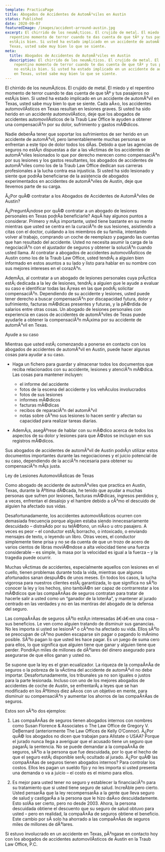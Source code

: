 ```yaml
---
template: PracticaPage
title: Abogados de Accidentes de AutomÃ³viles en Austin
status: Published
date: 2020-09-07
featuredImage: /images/accident-arround-austin.jpg
excerpt: El chirrido de los neumÃ¡ticos. El crujido de metal. El miedo y el
  repentino momento de terror cuando te das cuenta de que tÃº y tus pasajeros no
  estÃ¡is bien. Si usted ha estado implicado en un accidente de automÃ³vil en
  Texas, usted sabe muy bien lo que se siente.
meta:
  title: Abogados de Accidentes de AutomÃ³viles en Austin
  description: El chirrido de los neumÃ¡ticos. El crujido de metal. El miedo y el
    repentino momento de terror cuando te das cuenta de que tÃº y tus pasajeros
    no estÃ¡is bien. Si usted ha estado implicado en un accidente de automÃ³vil
    en Texas, usted sabe muy bien lo que se siente.
---
```

<!--StartFragment-->

El chirrido de los neumÃ¡ticos. El crujido de metal. El miedo y el repentino momento de terror cuando te das cuenta de que tÃº y tus pasajeros no estÃ¡is bien. Si usted ha estado implicado en un accidente de automÃ³vil en Texas, usted sabe muy bien lo que se siente. Cada aÃ±o, los accidentes automovilÃ­sticos en Texas resultan en lesiones graves. Si usted ha sido herido en un accidente automovilÃ­stico, deje que los abogados de accidentes automovilÃ­sticos de la Traub Law Office le ayuden a obtener una compensaciÃ³n por su dolor, sufrimiento y gastos mÃ©dicos.

Nadie deberÃ­a tener que soportar los sufrimientos de ser herido en un accidente de automÃ³vil, pero lamentablemente muchas personas se enfrentan a este tipo de dolor todos los dÃ­as. Debido a que las agencias de seguros no estÃ¡n dispuestas a dar a las vÃ­ctimas de los accidentes de automÃ³viles lesionados lo que por derecho merecen como compensaciÃ³n por sus lesiones y los gastos resultantes, los abogados de accidentes de automÃ³viles como los de la Traub Law Office dedican sus carreras profesionales a la lucha contra esa injusticia. Si usted ha sido lesionado y siente que podrÃ­a beneficiarse de la asistencia de abogados experimentados en accidentes de automÃ³viles de Austin, deje que llevemos parte de su carga.

Â¿Por quÃ© contratar a los Abogados de Accidentes de AutomÃ³viles de Austin?

Â¿PreguntÃ¡ndose por quÃ© contratar a un abogado de lesiones personales en Texas podrÃ­a beneficiarle? AquÃ­ hay algunos puntos a considerar. Primero y mÃ¡s importante, usted tiene bastante en su mente mientras que usted se centra en la curaciÃ³n de sus lesiones, asistiendo a citas con el doctor, cuidando a los miembros de su familia, intentando volver al trabajo, comprando un coche de reemplazo y pagando las cuentas que han resultado del accidente. Usted no necesita asumir la carga de la negociaciÃ³n con el ajustador de seguros y obtener la soluciÃ³n cuando usted llama. Al contratar a abogados de accidentes automovilÃ­sticos de Austin como los de la Traub Law Office, usted tendrÃ¡ a alguien bien informado en estos asuntos a su lado y listo para hablar en su nombre con sus mejores intereses en el corazÃ³n.

AdemÃ¡s, al contratar a un abogado de lesiones personales cuya prÃ¡ctica estÃ¡ dedicada a la ley de lesiones, tendrÃ¡ a alguien que le ayude a evaluar su caso e identificar todas las Ã¡reas en las que podrÃ¡ solicitar compensaciÃ³n. Dependiendo de su accidente y lesiones, usted puede tener derecho a buscar compensaciÃ³n por discapacidad futura, dolor y sufrimiento, facturas mÃ©dicas presentes y futuras, y la pÃ©rdida de salarios entre otras cosas. Un abogado de lesiones personales con experiencia en casos de accidentes de automÃ³viles de Texas puede ayudarle a obtener la compensaciÃ³n mÃ¡xima por su accidente de automÃ³vil en Texas.

Ayude a su caso



Mientras que usted estÃ¡ comenzando a ponerse en contacto con los abogados de accidentes de automÃ³vil en Austin, puede hacer algunas cosas para ayudar a su caso.

* Haga un fichero para guardar y almacenar todos los documentos que reciba relacionados con su accidente, lesiones y atenciÃ³n mÃ©dica. Las cosas para mantener incluyen:

  * el informe del accidente
  * fotos de la escena del accidente y los vehÃ­culos involucrados
  * fotos de sus lesiones
  * informes mÃ©dicos
  * facturas mÃ©dicas
  * recibos de reparaciÃ³n del automÃ³vil
  * notas sobre cÃ³mo sus lesiones lo hacen sentir y afectan su capacidad para realizar tareas diarias.
* AdemÃ¡s, asegÃºrese de hablar con su mÃ©dico acerca de todos los aspectos de su dolor y lesiones para que Ã©stos se incluyan en sus registros mÃ©dicos.

Sus abogados de accidentes de automÃ³vil de Austin podrÃ¡n utilizar estos documentos importantes durante las negociaciones y el juicio potencial de su caso, dependiendo de la acciÃ³n necesaria para obtener su compensaciÃ³n mÃ¡s justa.

Ley de Lesiones AutomovilÃ­sticas de Texas

Como abogado de accidente de automÃ³viles que practica en Austin, Texas, durante la Ãºltima dÃ©cada, he tenido que ayudar a muchas personas que sufren por lesiones, facturas mÃ©dicas, ingresos perdidos y, a veces, enfrentan el desalojo y el hambre debido a cÃ³mo el descuido de alguien ha afectado sus vidas.

Desafortunadamente, los accidentes automovilÃ­sticos ocurren con demasiada frecuencia porque alguien estaba siendo innecesariamente descuidado – distraÃ­do por su telÃ©fono, un niÃ±o u otro pasajero. A veces es peor – el conductor estÃ¡ borracho, o intoxicado, o enviando mensajes de texto, o leyendo un libro. Otras veces, el conductor simplemente tiene prisa y no se da cuenta de que un trozo de acero de varios cientos de libras moviÃ©ndose a alta velocidad tiene una fuerza considerable – es simple, la masa por la velocidad es igual a la fuerza – y la tragedia puede ocurrir.

Muchas vÃ­ctimas de accidentes, especialmente aquellos con lesiones en el cuello, tienen problemas durante toda la vida, mientras que algunos afortunados sanan despuÃ©s de unos meses. En todos los casos, la lucha vigorosa para nuestros clientes estÃ¡ garantizada, lo que significa no sÃ³lo conocer la ley y los hechos, sino tambiÃ©n ser capaz de contrarrestar a los mÃ©dicos que las compaÃ±Ã­as de seguros contratan para tratar de hacerle salir a usted como un “ganador de la loterÃ­a”, y mantener al jurado centrado en las verdades y no en las mentiras del abogado de la defensa del seguro.

Las compaÃ±Ã­as de seguros sÃ³lo estÃ¡n interesadas â€‹â€‹en una cosa – sus beneficios. Le ven como alguien tratando de disminuir sus ganancias. No les importa si usted se lesionÃ³ o cÃ³mo ha afectado su vida. Ellos sÃ³lo se preocupan de cÃ³mo pueden escaparse sin pagar o pagando lo mÃ­nimo posible. SÃ³lo pagan lo que usted les hace pagar. Es un juego de suma cero para ellos, lo que significa que alguien tiene que ganar y alguien tiene que perder. PondrÃ¡n miles de millones de dÃ³lares del dinero asegurado para asegurarse de que ellos ganan y usted no.

Se supone que la ley es el gran ecualizador. La riqueza de la compaÃ±Ã­a de seguros o la pobreza de la vÃ­ctima del accidente de automÃ³vil no debe importar. Desafortunadamente, los tribunales ya no son iguales o justos para la parte lesionada. Incluso con uno de los mejores abogados de accidentes de coche de Austin, se enfrentarÃ¡ a leyes que se han modificado en los Ãºltimos diez aÃ±os con un objetivo en mente, para disminuir su compensaciÃ³n y aumentar los ahorros de las compaÃ±Ã­as de seguros.

Estos son sÃ³lo dos ejemplos:

1) Las compaÃ±Ã­as de seguros tienen abogados internos con nombres como Susan Florence & Associates o The Law Office de Gregory V. DeBernard (anteriormente The Law Offices de Kelly O’Connor). Â¿Por quÃ© los abogados no dicen que trabajan para Allstate o USAA? Porque el jurado nunca llega a averiguar que el acusado tiene un seguro que pagarÃ¡ la sentencia. No se puede demandar a la compaÃ±Ã­a de seguros, sÃ³lo a la persona que fue descuidada, por lo que el hecho de que el seguro estÃ¡ disponible serÃ¡ ocultado al jurado. Â¿Por quÃ© las compaÃ±Ã­as de seguros tienen abogados internos? Para controlar los costos. Ellos les pagan un sueldo fijo y no les importa si usted presenta una demanda o va a juicio – el costo es el mismo para ellos.

2) Es mejor para usted tener no seguro y establecer la financiaciÃ³n para su tratamiento que si usted tiene seguro de salud. IncreÃ­ble pero cierto. Usted pensarÃ­a que la ley recompensarÃ­a a la gente que lleva seguro de salud y castigarÃ­a a la persona que le hizo daÃ±o descuidadamente. Esto solÃ­a ser cierto, pero no desde 2003. Ahora, la persona descuidada obtiene el descuento que su seguro de salud obtuvo para usted – pero en realidad, la compaÃ±Ã­a de seguros obtiene el beneficio. Este cambio por sÃ­ solo ha ahorrado a las compaÃ±Ã­as de seguros miles de millones de dÃ³lares.

Si estuvo involucrado en un accidente en Texas, pÃ³ngase en contacto hoy con los abogados de accidentes automovilÃ­sticos de Austin en la Traub Law Office, P.C.

<!--EndFragment-->